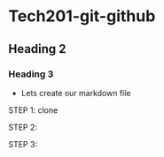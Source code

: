 # Tech201-git-github
## Heading 2
### Heading 3

- Lets create our markdown file 



STEP 1: clone 




STEP 2:




STEP 3:
